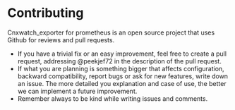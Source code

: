 # Contributing
Cnxwatch_exporter for prometheus is an open source project that uses Github for reviews and pull requests. 

* If you have a trivial fix or an easy improvement, feel free to create a pull request, addressing @peekjef72 in the description of the pull request. 
* If what you are planning is something bigger that affects configuration, backward compatibility, report bugs or ask for new features, write down an issue. The more detailed you explanation and case of use, the better we can implement a future improvement.
* Remember always to be kind while writing issues and comments.